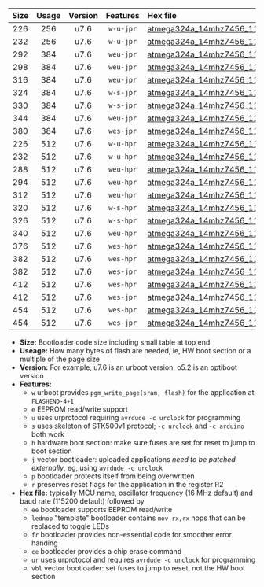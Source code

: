 |Size|Usage|Version|Features|Hex file|
|:-:|:-:|:-:|:-:|:--|
|226|256|u7.6|`w-u-jpr`|[atmega324a_14mhz7456_115200bps_ur_vbl.hex](https://raw.githubusercontent.com/stefanrueger/urboot/main//atmega324a_14mhz7456_115200bps_ur_vbl.hex)|
|232|256|u7.6|`w-u-jpr`|[atmega324a_14mhz7456_115200bps_lednop_ur_vbl.hex](https://raw.githubusercontent.com/stefanrueger/urboot/main//atmega324a_14mhz7456_115200bps_lednop_ur_vbl.hex)|
|292|384|u7.6|`weu-jpr`|[atmega324a_14mhz7456_115200bps_ee_ur_vbl.hex](https://raw.githubusercontent.com/stefanrueger/urboot/main//atmega324a_14mhz7456_115200bps_ee_ur_vbl.hex)|
|298|384|u7.6|`weu-jpr`|[atmega324a_14mhz7456_115200bps_ee_lednop_ur_vbl.hex](https://raw.githubusercontent.com/stefanrueger/urboot/main//atmega324a_14mhz7456_115200bps_ee_lednop_ur_vbl.hex)|
|316|384|u7.6|`weu-jpr`|[atmega324a_14mhz7456_115200bps_ee_lednop_fr_ur_vbl.hex](https://raw.githubusercontent.com/stefanrueger/urboot/main//atmega324a_14mhz7456_115200bps_ee_lednop_fr_ur_vbl.hex)|
|324|384|u7.6|`w-s-jpr`|[atmega324a_14mhz7456_115200bps_vbl.hex](https://raw.githubusercontent.com/stefanrueger/urboot/main//atmega324a_14mhz7456_115200bps_vbl.hex)|
|330|384|u7.6|`w-s-jpr`|[atmega324a_14mhz7456_115200bps_lednop_vbl.hex](https://raw.githubusercontent.com/stefanrueger/urboot/main//atmega324a_14mhz7456_115200bps_lednop_vbl.hex)|
|344|384|u7.6|`weu-jpr`|[atmega324a_14mhz7456_115200bps_ee_lednop_fr_ce_ur_vbl.hex](https://raw.githubusercontent.com/stefanrueger/urboot/main//atmega324a_14mhz7456_115200bps_ee_lednop_fr_ce_ur_vbl.hex)|
|380|384|u7.6|`wes-jpr`|[atmega324a_14mhz7456_115200bps_ee_vbl.hex](https://raw.githubusercontent.com/stefanrueger/urboot/main//atmega324a_14mhz7456_115200bps_ee_vbl.hex)|
|226|512|u7.6|`w-u-hpr`|[atmega324a_14mhz7456_115200bps_ur.hex](https://raw.githubusercontent.com/stefanrueger/urboot/main//atmega324a_14mhz7456_115200bps_ur.hex)|
|232|512|u7.6|`w-u-hpr`|[atmega324a_14mhz7456_115200bps_lednop_ur.hex](https://raw.githubusercontent.com/stefanrueger/urboot/main//atmega324a_14mhz7456_115200bps_lednop_ur.hex)|
|288|512|u7.6|`weu-hpr`|[atmega324a_14mhz7456_115200bps_ee_ur.hex](https://raw.githubusercontent.com/stefanrueger/urboot/main//atmega324a_14mhz7456_115200bps_ee_ur.hex)|
|294|512|u7.6|`weu-hpr`|[atmega324a_14mhz7456_115200bps_ee_lednop_ur.hex](https://raw.githubusercontent.com/stefanrueger/urboot/main//atmega324a_14mhz7456_115200bps_ee_lednop_ur.hex)|
|312|512|u7.6|`weu-hpr`|[atmega324a_14mhz7456_115200bps_ee_lednop_fr_ur.hex](https://raw.githubusercontent.com/stefanrueger/urboot/main//atmega324a_14mhz7456_115200bps_ee_lednop_fr_ur.hex)|
|320|512|u7.6|`w-s-hpr`|[atmega324a_14mhz7456_115200bps.hex](https://raw.githubusercontent.com/stefanrueger/urboot/main//atmega324a_14mhz7456_115200bps.hex)|
|326|512|u7.6|`w-s-hpr`|[atmega324a_14mhz7456_115200bps_lednop.hex](https://raw.githubusercontent.com/stefanrueger/urboot/main//atmega324a_14mhz7456_115200bps_lednop.hex)|
|340|512|u7.6|`weu-hpr`|[atmega324a_14mhz7456_115200bps_ee_lednop_fr_ce_ur.hex](https://raw.githubusercontent.com/stefanrueger/urboot/main//atmega324a_14mhz7456_115200bps_ee_lednop_fr_ce_ur.hex)|
|376|512|u7.6|`wes-hpr`|[atmega324a_14mhz7456_115200bps_ee.hex](https://raw.githubusercontent.com/stefanrueger/urboot/main//atmega324a_14mhz7456_115200bps_ee.hex)|
|382|512|u7.6|`wes-hpr`|[atmega324a_14mhz7456_115200bps_ee_lednop.hex](https://raw.githubusercontent.com/stefanrueger/urboot/main//atmega324a_14mhz7456_115200bps_ee_lednop.hex)|
|382|512|u7.6|`wes-jpr`|[atmega324a_14mhz7456_115200bps_ee_lednop_vbl.hex](https://raw.githubusercontent.com/stefanrueger/urboot/main//atmega324a_14mhz7456_115200bps_ee_lednop_vbl.hex)|
|412|512|u7.6|`wes-hpr`|[atmega324a_14mhz7456_115200bps_ee_lednop_fr.hex](https://raw.githubusercontent.com/stefanrueger/urboot/main//atmega324a_14mhz7456_115200bps_ee_lednop_fr.hex)|
|412|512|u7.6|`wes-jpr`|[atmega324a_14mhz7456_115200bps_ee_lednop_fr_vbl.hex](https://raw.githubusercontent.com/stefanrueger/urboot/main//atmega324a_14mhz7456_115200bps_ee_lednop_fr_vbl.hex)|
|454|512|u7.6|`wes-hpr`|[atmega324a_14mhz7456_115200bps_ee_lednop_fr_ce.hex](https://raw.githubusercontent.com/stefanrueger/urboot/main//atmega324a_14mhz7456_115200bps_ee_lednop_fr_ce.hex)|
|454|512|u7.6|`wes-jpr`|[atmega324a_14mhz7456_115200bps_ee_lednop_fr_ce_vbl.hex](https://raw.githubusercontent.com/stefanrueger/urboot/main//atmega324a_14mhz7456_115200bps_ee_lednop_fr_ce_vbl.hex)|

- **Size:** Bootloader code size including small table at top end
- **Useage:** How many bytes of flash are needed, ie, HW boot section or a multiple of the page size
- **Version:** For example, u7.6 is an urboot version, o5.2 is an optiboot version
- **Features:**
  + `w` urboot provides `pgm_write_page(sram, flash)` for the application at `FLASHEND-4+1`
  + `e` EEPROM read/write support
  + `u` uses urprotocol requiring `avrdude -c urclock` for programming
  + `s` uses skeleton of STK500v1 protocol; `-c urclock` and `-c arduino` both work
  + `h` hardware boot section: make sure fuses are set for reset to jump to boot section
  + `j` vector bootloader: uploaded applications *need to be patched externally*, eg, using `avrdude -c urclock`
  + `p` bootloader protects itself from being overwritten
  + `r` preserves reset flags for the application in the register R2
- **Hex file:** typically MCU name, oscillator frequency (16 MHz default) and baud rate (115200 default) followed by
  + `ee` bootloader supports EEPROM read/write
  + `lednop` "template" bootloader contains `mov rx,rx` nops that can be replaced to toggle LEDs
  + `fr` bootloader provides non-essential code for smoother error handing
  + `ce` bootloader provides a chip erase command
  + `ur` uses urprotocol and requires `avrdude -c urclock` for programming
  + `vbl` vector bootloader: set fuses to jump to reset, not the HW boot section
